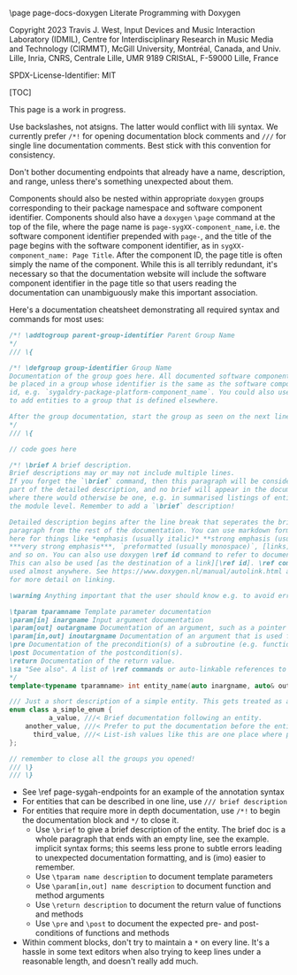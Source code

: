 \page page-docs-doxygen Literate Programming with Doxygen

Copyright 2023 Travis J. West, Input Devices and Music Interaction Laboratory
(IDMIL), Centre for Interdisciplinary Research in Music Media and Technology
(CIRMMT), McGill University, Montréal, Canada, and Univ. Lille, Inria, CNRS,
Centrale Lille, UMR 9189 CRIStAL, F-59000 Lille, France

SPDX-License-Identifier: MIT

[TOC]

This page is a work in progress.

Use backslashes, not atsigns. The latter would conflict with lili syntax. We
currently prefer `/*!` for opening documentation block comments and `///` for
single line documentation comments. Best stick with this convention for
consistency.

Don't bother documenting endpoints that already have a name, description, and
range, unless there's something unexpected about them.

Components should also be nested within appropriate `doxygen` groups
corresponding to their package namespace and software component identifier.
Components should also have a `doxygen` `\page` command at the top of the file,
where the page name is `page-sygXX-component_name`, i.e. the software component
identifier prepended with `page-`, and the title of the page begins with the
software component identifier, as in `sygXX-component_name: Page Title`. After
the component ID, the page title is often simply the name of the component.
While this is all terribly redundant, it's necessary so that the documentation
website will include the software component identifier in the page title so
that users reading the documentation can unambiguously make this important
association.

Here's a documentation cheatsheet demonstrating all required syntax and
commands for most uses:

```cpp
/*! \addtogroup parent-group-identifier Parent Group Name
*/
/// \{

/*! \defgroup group-identifier Group Name
Documentation of the group goes here. All documented software components should
be placed in a group whose identifier is the same as the software component
id, e.g. `sygaldry-package-platform-component_name`. You could also use \addtogroup id
to add entities to a group that is defined elsewhere.

After the group documentation, start the group as seen on the next lines.
*/
/// \{

// code goes here

/*! \brief A brief description.
Brief descriptions may or may not include multiple lines.
If you forget the `\brief` command, then this paragraph will be considered
part of the detailed description, and no brief will appear in the documentation
where there would otherwise be one, e.g. in summarised listings of entities at
the module level. Remember to add a `\brief` description!

Detailed description begins after the line break that seperates the brief
paragraph from the rest of the documentation. You can use markdown formatting
here for things like *emphasis (usually italic)* **strong emphasis (usually bold)**
***very strong emphasis***, `preformatted (usually monospace)`, [links][url here]
and so on. You can also use doxygen \ref id command to refer to documented entities.
This can also be used [as the destination of a link][\ref id]. \ref commands can be
used almost anywhere. See https://www.doxygen.nl/manual/autolink.html and https://www.doxygen.nl/manual/commands.html#cmdref
for more detail on linking.

\warning Anything important that the user should know e.g. to avoid errors.

\tparam tparamname Template parameter documentation
\param[in] inargname Input argument documentation
\param[out] outargname Documentation of an argument, such as a pointer or reference, that is used as a return path for outputs
\param[in,out] inoutargname Documentation of an argument that is used for both input and output
\pre Documentation of the precondition(s) of a subroutine (e.g. function, method, operator)
\post Documentation of the postcondition(s).
\return Documentation of the return value.
\sa "See also". A list of \ref commands or auto-linkable references to other entities.
*/
template<typename tparamname> int entity_name(auto inargname, auto& outargname, auto& inoutargname);

/// Just a short description of a simple entity. This gets treated as a brief description.
enum class a_simple_enum {
          a_value, ///< Brief documentation following an entity.
    another_value, ///< Prefer to put the documentation before the entity where it makes sense.
      third_value, ///< List-ish values like this are one place where post-comments might be justified.
};

// remember to close all the groups you opened!
/// \}
/// \}
```

- See \ref page-sygah-endpoints for an example of the annotation syntax
- For entities that can be described in one line, use `/// brief description`
- For entities that require more in depth documentation, use `/*!` to begin the
  documentation block and `*/` to close it.
    - Use `\brief` to give a brief description of the entity. The brief doc
      is a whole paragraph that ends with an empty line, see the example.
      implicit syntax forms; this seems less prone to subtle errors leading to
      unexpected documentation formatting, and is (imo) easier to remember.
    - Use `\tparam name description` to document template parameters
    - Use `\param[in,out] name description` to document function and method arguments
    - Use `\return description` to document the return value of functions and methods
    - Use `\pre` and `\post` to document the expected pre- and post-conditions of functions and methods
- Within comment blocks, don't try to maintain a `*` on every line. It's a
  hassle in some text editors when also trying to keep lines under a reasonable
  length, and doesn't really add much.
